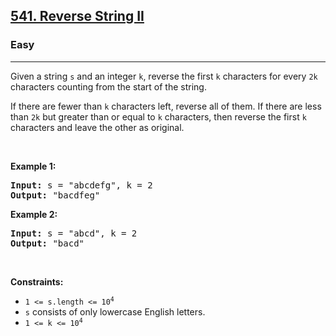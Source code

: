 <h2><a href="https://leetcode.com/problems/reverse-string-ii/">541. Reverse String II</a></h2><h3>Easy</h3><hr><div style="user-select: auto;"><p style="user-select: auto;">Given a string <code style="user-select: auto;">s</code> and an integer <code style="user-select: auto;">k</code>, reverse the first <code style="user-select: auto;">k</code> characters for every <code style="user-select: auto;">2k</code> characters counting from the start of the string.</p>

<p style="user-select: auto;">If there are fewer than <code style="user-select: auto;">k</code> characters left, reverse all of them. If there are less than <code style="user-select: auto;">2k</code> but greater than or equal to <code style="user-select: auto;">k</code> characters, then reverse the first <code style="user-select: auto;">k</code> characters and leave the other as original.</p>

<p style="user-select: auto;">&nbsp;</p>
<p style="user-select: auto;"><strong style="user-select: auto;">Example 1:</strong></p>
<pre style="user-select: auto;"><strong style="user-select: auto;">Input:</strong> s = "abcdefg", k = 2
<strong style="user-select: auto;">Output:</strong> "bacdfeg"
</pre><p style="user-select: auto;"><strong style="user-select: auto;">Example 2:</strong></p>
<pre style="user-select: auto;"><strong style="user-select: auto;">Input:</strong> s = "abcd", k = 2
<strong style="user-select: auto;">Output:</strong> "bacd"
</pre>
<p style="user-select: auto;">&nbsp;</p>
<p style="user-select: auto;"><strong style="user-select: auto;">Constraints:</strong></p>

<ul style="user-select: auto;">
	<li style="user-select: auto;"><code style="user-select: auto;">1 &lt;= s.length &lt;= 10<sup style="user-select: auto;">4</sup></code></li>
	<li style="user-select: auto;"><code style="user-select: auto;">s</code> consists of only lowercase English letters.</li>
	<li style="user-select: auto;"><code style="user-select: auto;">1 &lt;= k &lt;= 10<sup style="user-select: auto;">4</sup></code></li>
</ul>
</div>